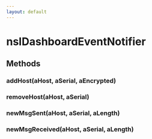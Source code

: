 ```yaml
---
layout: default
---
```


# nsIDashboardEventNotifier #

## Methods ##

### addHost(aHost, aSerial, aEncrypted) ###

### removeHost(aHost, aSerial) ###

### newMsgSent(aHost, aSerial, aLength) ###

### newMsgReceived(aHost, aSerial, aLength) ###

